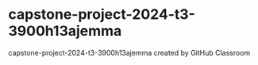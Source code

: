 # capstone-project-2024-t3-3900h13ajemma
capstone-project-2024-t3-3900h13ajemma created by GitHub Classroom
